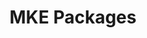 ---
title: MKE Packages
draft: true
type: Website Redesign
role: Front-End Developer
platform: Graydient Wombat
link: https://www.mkepackages.com/
---